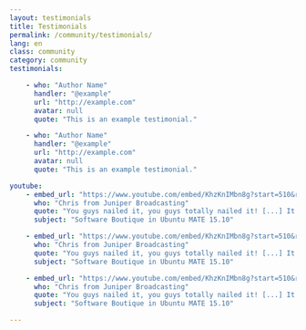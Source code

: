 ```yaml
---
layout: testimonials
title: Testimonials
permalink: /community/testimonials/
lang: en
class: community
category: community
testimonials:

    - who: "Author Name"
      handler: "@example"
      url: "http://example.com"
      avatar: null
      quote: "This is an example testimonial."

    - who: "Author Name"
      handler: "@example"
      url: "http://example.com"
      avatar: null
      quote: "This is an example testimonial."

youtube:
    - embed_url: "https://www.youtube.com/embed/KhzKnIMbn8g?start=510&rel=0"
      who: "Chris from Juniper Broadcasting"
      quote: "You guys nailed it, you guys totally nailed it! [...] It's just click, click, click and you're going."
      subject: "Software Boutique in Ubuntu MATE 15.10"

    - embed_url: "https://www.youtube.com/embed/KhzKnIMbn8g?start=510&rel=0"
      who: "Chris from Juniper Broadcasting"
      quote: "You guys nailed it, you guys totally nailed it! [...] It's just click, click, click and you're going."
      subject: "Software Boutique in Ubuntu MATE 15.10"

    - embed_url: "https://www.youtube.com/embed/KhzKnIMbn8g?start=510&rel=0"
      who: "Chris from Juniper Broadcasting"
      quote: "You guys nailed it, you guys totally nailed it! [...] It's just click, click, click and you're going."
      subject: "Software Boutique in Ubuntu MATE 15.10"

---
```

